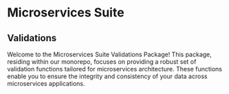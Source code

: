 # Microservices Suite

## Validations

Welcome to the Microservices Suite Validations Package! This package, residing within our monorepo, focuses on providing a robust set of validation functions tailored for microservices architecture. These functions enable you to ensure the integrity and consistency of your data across microservices applications.
